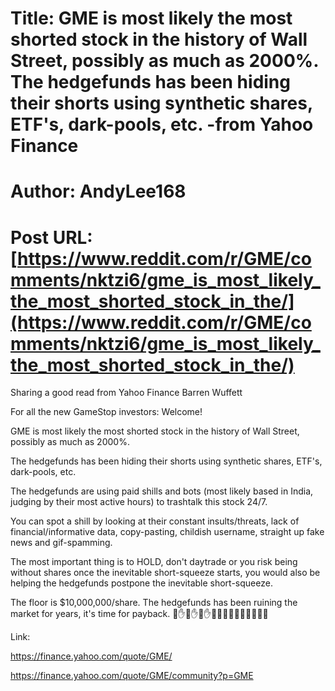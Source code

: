 # Title: GME is most likely the most shorted stock in the history of Wall Street, possibly as much as 2000%. The hedgefunds has been hiding their shorts using synthetic shares, ETF's, dark-pools, etc. -from Yahoo Finance
# Author: AndyLee168
# Post URL: [https://www.reddit.com/r/GME/comments/nktzi6/gme_is_most_likely_the_most_shorted_stock_in_the/](https://www.reddit.com/r/GME/comments/nktzi6/gme_is_most_likely_the_most_shorted_stock_in_the/)


Sharing a good read from Yahoo Finance 
Barren Wuffett

For all the new GameStop investors: Welcome! 

GME is most likely the most shorted stock in the history of Wall Street, possibly as much as 2000%. 

The hedgefunds has been hiding their shorts using synthetic shares, ETF's, dark-pools, etc. 

The hedgefunds are using paid shills and bots (most likely based in India, judging by their most active hours) to trashtalk this stock 24/7. 

You can spot a shill by looking at their constant insults/threats, lack of financial/informative data, copy-pasting, childish username, straight up fake news and gif-spamming. 

The most important thing is to HOLD, don't daytrade or you risk being without shares once the inevitable short-squeeze starts, you would also be helping the hedgefunds postpone the inevitable short-squeeze. 

The floor is $10,000,000/share. The hedgefunds has been ruining the market for years, it's time for payback. 💎✋💎✋💎✋🚀🚀🚀🚀🚀🚀🦍🦍🦍🦍


Link: 

https://finance.yahoo.com/quote/GME/

https://finance.yahoo.com/quote/GME/community?p=GME